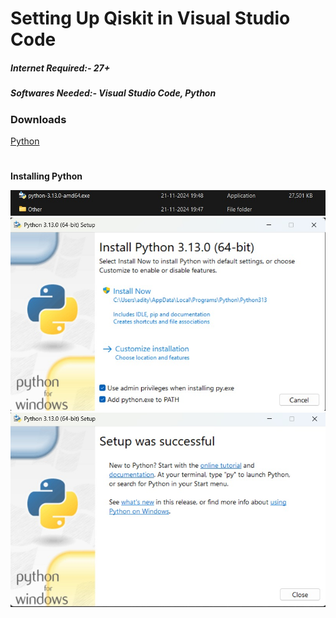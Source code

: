 # Setting Up Qiskit in Visual Studio Code

##### Internet Required:- 27+
##### Softwares Needed:- Visual Studio Code, Python

### **Downloads**

[Python](https://www.python.org/ftp/python/3.13.0/python-3.13.0-amd64.exe)

#
**Installing Python**

![python1](python1.jpg)\
![python2](python2.jpg)\
![python3](python3.jpg)
